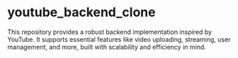 # youtube_backend_clone
This repository provides a robust backend implementation inspired by YouTube. It supports essential features like video uploading, streaming, user management, and more, built with scalability and efficiency in mind.

